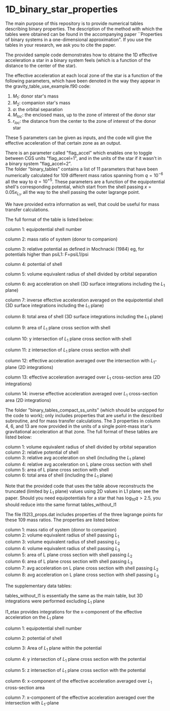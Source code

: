 # 1D_binary_star_properties

The main purpose of this repository is to provide numerical tables describing binary properties. The description of the method with which the tables were obtained can be found in the accompanying paper ``Properties of binary systems in a one-dimensional approximation". If you use the tables in your research, we ask you to cite the paper. 

The provided sample code demonstrates how to obtaine the 1D effective acceleration a star in a binary system feels (which is a function of the distance to the center of the star).

The effective acceleration at each local zone of the star is a function of the following parameters, which have been denoted in the way they appear in the gravity_table_use_example.f90 code:

1. $M_1$: donor star's mass
2. $M_2$: companion star's mass
3. $a$: the orbital separation
4. $M_{loc}$: the enclosed mass, up to the zone of interest of the donor star
5. $r_{loc}$: the distance from the center to the zone of interest of the donor star


These 5 parameters can be given as inputs, and the code will give the effective acceleration of that certain zone as an output.

There is an parameter called "flag_accel" which enables one to toggle between CGS units "flag_accel=1", and in the units of the star if it wasn't in a binary system "flag_accel=2".  
The folder "binary_tables" contains a list of 11 parameters that have been numerically calculated for 109 different mass ratios spanning from $q =10^{-6}$  all the way to $q =10^{+5}$. These parameters are a function of the equipotential shell's corresponding potential, which start from the shell passing $x=0.05x_{L_1}$, all the way to the shell passing the outer lagrange point.

We have provided extra information as well, that could be useful for mass transfer calculations.


The full format of the table is listed below:

column 1: equipotential shell number

column 2: mass ratio of system (donor to companion)  

column 3: relative potential as defined in Mochnacki (1984)  eg, for potentials higher than psiL1: F=psiL1/psi  

column 4: potential of shell  

column 5: volume equivalent radius of shell divided by orbital separation  

column 6: avg acceleration on shell (3D surface integrations including the $L_1$ plane) 

column 7: inverse effective acceleration averaged on the equipotential shell (3D surface integrations including the $L_1$ plane) 

column 8: total area of shell (3D surface integrations including the $L_1$ plane) 

column 9: area of $L_1$ plane cross section with shell  

column 10: y intersection of $L_1$ plane cross section with shell  

column 11: z intersection of $L_1$ plane cross section with shell  

column 12: effective acceleration averaged over the intersection with $L_1$-plane (2D integrations)

column 13: effective acceleration averaged over $L_1$ cross-section area (2D integrations)

column 14: inverse effective acceleration averaged over $L_1$ cross-section area (2D integrations)

The folder "binary_tables_compact_ss_units" (which should be unzipped for the code to work); only includes properties that are useful in the described subroutine, and for mass transfer calculations. The 3 properties in column 4, 6, and 13 are now provided in the units of a single point-mass star's gravitational acceleration at that zone.
The full format of these tables are listed below:

column 1: volume equivalent radius of shell divided by orbital separation  
column 2: relative potential of shell  
column 3: relative avg acceleration on shell (including the $L_1$ plane)  
column 4: relative avg acceleration on L plane cross section with shell  
column 5: area of L plane cross section with shell  
column 6: total area of shell (including the $L_1$ plane)

Note that the provided code that uses the table above reconstructs the truncated (limited by $L_1$ plane) values using 2D values in L1 plane; see the paper. Should you need equipotentials for a star that has $\log_{10} q> 2.5$, you should reduce into the same format tables_without_l1

The file l1l2l3_props.dat includes properties of the three lagrange points for these 109 mass ratios. The properties are listed below:

column 1: mass ratio of system (donor to companion)  
column 2: volume equivalent radius of shell passing $L_1$  
column 3: volume equivalent radius of shell passing $L_2$  
column 4: volume equivalent radius of shell passing $L_3$  
column 5: area of L plane cross section with shell passing $L_2$  
column 6: area of L plane cross section with shell passing $L_3$  
column 7: avg acceleration on L plane cross section with shell passing $L_2$  
column 8: avg acceleration on L plane cross section with shell passing $L_3$  



The supplementary data tables:

tables_without_l1 is essentially the same as the main table, but 3D integrations were performed excluding $L_1$ plane 

l1_etax	provides integrations for the x-component of the effective acceleration on the $L_1$ plane

column 1: equipotential shell number

column 2: potential of shell

column 3: Area of $L_1$ plane within the potential

column 4: y intersection of $L_1$ plane cross section with the potential

column 5: z intersection of $L_1$ plane cross section with the potential

column 6: x-component of the effective acceleration averaged over $L_1$ cross-section area

column 7: x-component of the effective acceleration averaged over the intersection with $L_1$-plane


